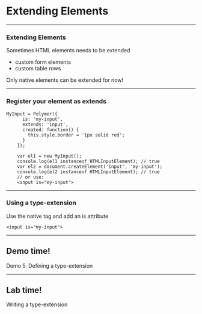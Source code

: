 # Extending Elements

---
### Extending Elements
Sometimes HTML elements needs to be extended
* custom form elements
* custom table rows

Only native elements can be extended for now!

---
### Register your element as extends
```
MyInput = Polymer({
      is: 'my-input',
      extends: 'input',
      created: function() {
        this.style.border = '1px solid red';
      }
    });

    var el1 = new MyInput();
    console.log(el1 instanceof HTMLInputElement); // true
    var el2 = document.createElement('input', 'my-input');
    console.log(el2 instanceof HTMLInputElement); // true
    // or use:
    <input is="my-input">
``` 

---
### Using a type-extension
Use the native tag and add an is attribute 

```
<input is="my-input">
```

---
<!-- .slide: data-background="url('images/demo.jpg')" --> 
<!-- .slide: class="lab" -->
## Demo time!
Demo 5. Defining a type-extension

---
<!-- .slide: data-background="url('images/lab2.jpg')" --> 
<!-- .slide: class="lab" -->
## Lab time!
Writing a type-extension